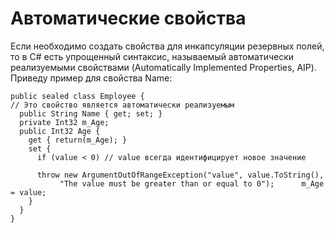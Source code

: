# Автоматические свойства

Если необходимо создать свойства для инкапсуляции резервных полей, то в С\# есть упрощенный синтаксис, называемый автоматически реализуемыми свойствами \(Automatically Implemented Properties, AIP\). Приведу пример для свойства Name: 

```
public sealed class Employee {   
// Это свойство является автоматически реализуемым  
  public String Name { get; set; }
  private Int32 m_Age;  
  public Int32 Age {
    get { return(m_Age); }    
    set {       
      if (value < 0) // value всегда идентифицирует новое значение
         throw new ArgumentOutOfRangeException("value", value.ToString(),
           "The value must be greater than or equal to 0");      m_Age = value;
    }
  }
} 
```



